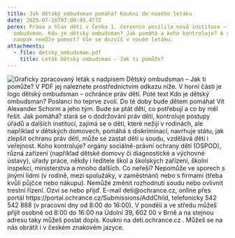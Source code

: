 ```yaml
---
title: Jak dětský ombudsman pomáhá? Koukni do nového letáku
date: 2025-07-16T07:00:49.477Z
perex: Práva a hlas dětí v Česku 1. července posílila nová instituce – dětský
  ombudsman. Kdo je dětský ombudsman? Jak pomáhá a koho kontroluje? A s čím
  naopak nemůže pomoct? Vše se dozvíš v novém letáku.
attachments:
  - file: detsky_ombudsman.pdf
    title: Leták Dětský ombudsman – Jak ti pomůže?
---
```

![Graficky zpracovaný leták s nadpisem Dětský ombudsman – Jak ti pomůže? V PDF jej naleznete prostřednictvím odkazu níže. V horní části je logo dětský ombudsman – ochránce práv dětí. Poté text Kdo je dětský ombudsman? Poslanci ho teprve zvolí. Do té doby bude dětem pomáhat Vít Alexander Schorm a jeho tým. Bude se ptát dětí, co potřebují a co by měl řešit. Jak pomáhá? stará se o dodržování práv dětí, kontroluje postupy úřadů a dalších institucí,   zajímá se o děti, které nežijí v rodinách, ale například v dětských domovech, pomáhá s diskriminací, navrhuje státu, jak zlepšit ochranu práv dětí, může se zastat dětí u soudu, vzdělává děti i veřejnost. Koho kontroluje? orgány sociálně-právní ochrany dětí (OSPOD), různá zařízení (například dětské domovy či diagnostické a výchovné ústavy), úřady práce, někdy i ředitele škol a školských zařízení, školní inspekci, ministerstva a mnoho dalších. Co neřeší? Nepomůže ve sporech s jinými lidmi (v rodině, mezi spolužáky, v zaměstnání) nebo s firmami (třeba kvůli půjčce nebo nákupu). Nemůže změnit rozhodnutí soudu nebo ovlivnit trestní řízení. Ozvi se nebo přijď. E-mail deti@ochrance.cz, online přes portál https://portal.ochrance.cz/Submissions/AddChild, telefonicky 542 542 888 (v pracovní dny od 8:00 do 16:00). V pondělí a ve středu můžeš přijít osobně od 8:00 do 16:00 na Údolní 39, 602 00 v Brně a na stejnou adresu taky můžeš poslat dopis. Koukni na deti.ochrance.cz . Můžeš se na nás obrátit i v českém znakovém jazyce.](detsky_ombudsman.png)